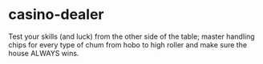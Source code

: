 # casino-dealer
Test your skills (and luck) from the other side of the table; master handling chips for every type of chum from hobo to high roller and make sure the house ALWAYS wins.
